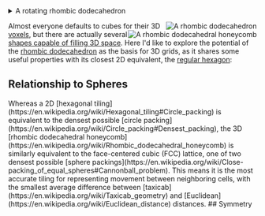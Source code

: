 <details><summary>A rotating rhombic dodecahedron</summary>

<img title="A rotating rhombic dodecahedron" alt="A rotating rhombic dodecahedron" src=https://upload.wikimedia.org/wikipedia/commons/a/a1/Rhombicdodecahedron.gif></img>

</details>

<img title="A rhombic dodecahedron" alt="A rhombic dodecahedron" style=float:right src=https://upload.wikimedia.org/wikipedia/commons/thumb/6/62/Rhombic_dodecahedron_4color.png/288px-Rhombic_dodecahedron_4color.png></img>

<img title="A rhombic dodecahedral honeycomb" alt="A rhombic dodecahedral honeycomb" style=float:right;clear:right src=https://upload.wikimedia.org/wikipedia/commons/thumb/d/d9/Rhombic_dodecahedra.png/240px-Rhombic_dodecahedra.png></img>

Almost everyone defaults to cubes for their 3D [voxels](https://en.wikipedia.org/wiki/Voxel#Computer_games),
but there are actually several [shapes capable of filling 3D space](https://en.wikipedia.org/wiki/Honeycomb_(geometry)#Space-filling_polyhedra).
Here I'd like to explore the potential of the [rhombic dodecahedron](https://en.wikipedia.org/wiki/Rhombic_dodecahedron)
as the basis for 3D grids, as it shares some useful properties with its closest 2D equivalent, the [regular hexagon](https://en.wikipedia.org/wiki/Hexagon#Regular_hexagon):
<h2>Relationship to Spheres</h2>
Whereas a 2D [hexagonal tiling](https://en.wikipedia.org/wiki/Hexagonal_tiling#Circle_packing)
is equivalent to the densest possible [circle packing](https://en.wikipedia.org/wiki/Circle_packing#Densest_packing),
the 3D [rhombic dodecahedral honeycomb](https://en.wikipedia.org/wiki/Rhombic_dodecahedral_honeycomb)
is similarly equivalent to the face-centered cubic (FCC) lattice, one of two densest possible [sphere packings](https://en.wikipedia.org/wiki/Close-packing_of_equal_spheres#Cannonball_problem).
This means it is the most accurate tiling for representing movement between neighboring cells, with the smallest average difference between [taxicab](https://en.wikipedia.org/wiki/Taxicab_geometry)
and [Euclidean](https://en.wikipedia.org/wiki/Euclidean_distance) distances.
## Symmetry
